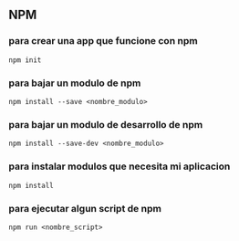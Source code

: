 ## NPM

### para crear una app que funcione con npm

`npm init`

### para bajar un modulo de npm 

`npm install --save <nombre_modulo>`

### para bajar un modulo de desarrollo de npm 

`npm install --save-dev <nombre_modulo>`

### para instalar modulos que necesita mi aplicacion

`npm install`

### para ejecutar algun script de npm

`npm run <nombre_script>`

